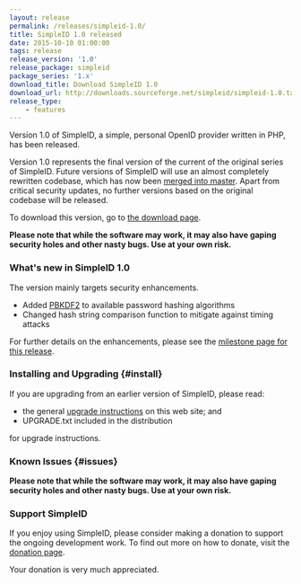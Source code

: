 ```yaml
---
layout: release
permalink: /releases/simpleid-1.0/
title: SimpleID 1.0 released
date: 2015-10-10 01:00:00
tags: release
release_version: '1.0'
release_package: simpleid
package_series: '1.x'
download_title: Download SimpleID 1.0
download_url: http://downloads.sourceforge.net/simpleid/simpleid-1.0.tar.gz
release_type: 
    - features
---
```


Version 1.0 of SimpleID, a simple, personal OpenID provider written in PHP, has been released.

Version 1.0 represents the final version of the current of the original series of SimpleID.
Future versions of SimpleID will use an almost completely rewritten codebase, which has
now been [merged into master](/news/2015/10/simpleid-2-merged-into-master/).  Apart from
critical security updates, no further versions based on the original codebase will be released.

To download this version, go to [the download page](/download).

**Please note that while the software may work, it may also have gaping security holes and other nasty bugs. Use at your own risk.**

### What's new in SimpleID 1.0

The version mainly targets security enhancements.

- Added [PBKDF2](https://en.wikipedia.org/wiki/PBKDF2) to available password hashing algorithms
- Changed hash string comparison function to mitigate against timing attacks

For further details on the enhancements, please see the [milestone page for this release](http://trac.simpleid.koinic.net/milestone/1.0).

### Installing and Upgrading {#install}

If you are upgrading from an earlier version of SimpleID, please read:

- the general [upgrade instructions](http://simpleid.koinic.net/documentation/getting-started/upgrading) on this web site; and
- UPGRADE.txt included in the distribution

for upgrade instructions.

### Known Issues {#issues}

**Please note that while the software may work, it may also have gaping security holes and other nasty bugs. Use at your own risk.**

### Support SimpleID

If you enjoy using SimpleID, please consider making a donation to support the
ongoing development work.  To find out more on how to donate, visit
the [donation page](http://simpleid.org/donate).

Your donation is very much appreciated.